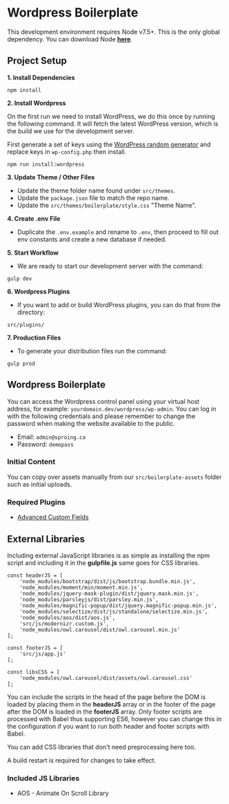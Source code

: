 # Wordpress Boilerplate

This development environment requires Node v7.5+. This is the only global dependency. You can download Node **[here](https://nodejs.org/)**.

## Project Setup

**1. Install Dependencies**

```
npm install
```

**2. Install Wordpress**

On the first run we need to install WordPress, we do this once by running the following command. It will fetch the latest WordPress version, which is the build we use for the development server.

First generate a set of keys using the [WordPress random generator](https://api.wordpress.org/secret-key/1.1/salt) and replace keys in `wp-config.php` then install.

```
npm run install:wordpress
```

**3. Update Theme / Other Files**

- Update the theme folder name found under `src/themes`.
- Update the `package.json` file to match the repo name.
- Update the `src/themes/boilerplate/style.css` "Theme Name".

**4. Create .env File**

- Duplicate the `.env.example` and rename to `.env`, then proceed to fill out env constants and create a new database if needed.

**5. Start Workflow**

- We are ready to start our development server with the command:

```
gulp dev
```

**6. Wordpress Plugins**

- If you want to add or build WordPress plugins, you can do that from the directory:

```
src/plugins/
```

**7. Production Files**

- To generate your distribution files run the command:

```
gulp prod
```

## Wordpress Boilerplate

You can access the Wordpress control panel using your virtual host address, for example: `yourdomain.dev/wordpress/wp-admin`. You can log in with the following credentials and please remember to change the password when making the website available to the public.

* Email: `admin@sproing.ca`
* Password: `demopass`

### Initial Content

You can copy over assets manually from our `src/boilerplate-assets` folder such as initial uploads.

### Required Plugins

*  [Advanced Custom Fields](https://www.advancedcustomfields.com/)

## External Libraries

Including external JavaScript libraries is as simple as installing the npm script and including it in the **gulpfile.js** same goes for CSS libraries.

```
const headerJS = [
    'node_modules/bootstrap/dist/js/bootstrap.bundle.min.js',
    'node_modules/moment/min/moment.min.js',
    'node_modules/jquery-mask-plugin/dist/jquery.mask.min.js',
    'node_modules/parsleyjs/dist/parsley.min.js',
    'node_modules/magnific-popup/dist/jquery.magnific-popup.min.js',
    'node_modules/selectize/dist/js/standalone/selectize.min.js',
    'node_modules/aos/dist/aos.js',
    'src/js/modernizr.custom.js',
    'node_modules/owl.carousel/dist/owl.carousel.min.js'
];

const footerJS = [
    'src/js/app.js'
];

const libsCSS = [
    'node_modules/owl.carousel/dist/assets/owl.carousel.css'
];
```

You can include the scripts in the head of the page before the DOM is loaded by placing them in the **headerJS** array or in the footer of the page after the DOM is loaded in the **footerJS** array. Only footer scripts are processed with Babel thus supporting ES6, however you can change this in the configuration if you want to run both header and footer scripts with Babel.

You can add CSS libraries that don't need preprocessing here too.

A build restart is required for changes to take effect.

### Included JS Libraries

- AOS - Animate On Scroll Library